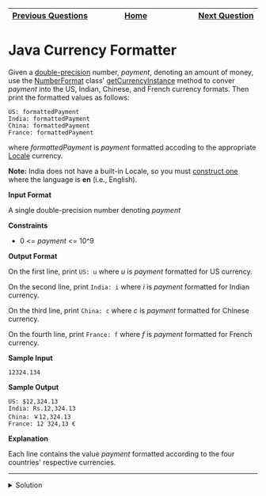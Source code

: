 | <img width=1000>[Previous Questions](https://github.com/Kevin-Lago/java-hackerrank-solutions/tree/main/src/introduction/java_date_and_time)</img> | <img width=1000>[Home](https://github.com/Kevin-Lago/java-hackerrank-solutions)</img> | <img width=1000>[Next Question](https://github.com/Kevin-Lago/java-hackerrank-solutions/tree/main/src/strings/java_strings_introduction)</img> |
|:---|:---:|---:|

# Java Currency Formatter

Given a [double-precision](https://en.wikipedia.org/wiki/Double-precision_floating-point_format) number, _payment_, denoting an amount of money, use the [NumberFormat](https://docs.oracle.com/javase/8/docs/api/java/text/NumberFormat.html) class' [getCurrencyInstance](https://docs.oracle.com/javase/8/docs/api/java/text/NumberFormat.html#getCurrencyInstance-java.util.Locale-) method to conver _payment_ into the US, Indian, Chinese, and French currency formats. Then print the formatted values as follows:

```
US: formattedPayment
India: formattedPayment
China: formattedPayment
France: formattedPayment
```

where _formattedPayment_ is _payment_ formatted accoding to the appropriate [Locale](https://docs.oracle.com/javase/8/docs/api/java/util/Locale.html) currency.

__Note:__ India does not have a built-in Locale, so you must [construct one](https://docs.oracle.com/javase/8/docs/api/java/util/Locale.html#Locale-java.lang.String-java.lang.String-) where the language is __en__ (i.e., English).

__Input Format__

A single double-precision number denoting _payment_

__Constraints__

 - 0 <= _payment_ <= 10^9
 
__Output Format__

On the first line, print ```US: u``` where _u_ is _payment_ formatted for US currency.

On the second line, print ```India: i``` where _i_ is _payment_ formatted for Indian currency.

On the third line, print ```China: c``` where _c_ is _payment_ formatted for Chinese currency.

On the fourth line, print ```France: f``` where _f_ is _payment_ formatted for French currency.

__Sample Input__

```
12324.134
```

__Sample Output__

```
US: $12,324.13
India: Rs.12,324.13
China: ￥12,324.13
France: 12 324,13 €
```

__Explanation__

Each line contains the value _payment_ formatted according to the four countries' respective currencies. 

---

<details><summary>Solution</summary>
    
```java
import java.text.NumberFormat;
import java.util.Locale;
import java.util.Scanner;

public class Solution {

    public static void main(String[] args) {
        Scanner scanner = new Scanner(System.in);
        double payment = scanner.nextDouble();
        scanner.close();

        // Write your code here.
        NumberFormat usCurrencyFormatter = NumberFormat.getCurrencyInstance(Locale.US);
        NumberFormat cnCurrencyFormatter = NumberFormat.getCurrencyInstance(Locale.CHINA);
        NumberFormat frCurrencyFormatter = NumberFormat.getCurrencyInstance(Locale.FRANCE);

        Locale inLocal = new Locale("en", "IN");
        NumberFormat inCurrencyFormatter = NumberFormat.getCurrencyInstance(inLocal);

        String us = usCurrencyFormatter.format(payment);
        String india = inCurrencyFormatter.format(payment);
        String china = cnCurrencyFormatter.format(payment);
        String france = frCurrencyFormatter.format(payment);

        System.out.println("US: " + us);
        System.out.println("India: " + india);
        System.out.println("China: " + china);
        System.out.println("France: " + france);
    }

}
```
</details>
